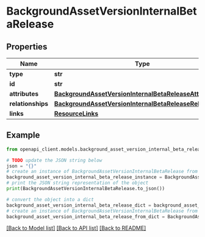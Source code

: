 # BackgroundAssetVersionInternalBetaRelease


## Properties

Name | Type | Description | Notes
------------ | ------------- | ------------- | -------------
**type** | **str** |  | 
**id** | **str** |  | 
**attributes** | [**BackgroundAssetVersionInternalBetaReleaseAttributes**](BackgroundAssetVersionInternalBetaReleaseAttributes.md) |  | [optional] 
**relationships** | [**BackgroundAssetVersionInternalBetaReleaseRelationships**](BackgroundAssetVersionInternalBetaReleaseRelationships.md) |  | [optional] 
**links** | [**ResourceLinks**](ResourceLinks.md) |  | [optional] 

## Example

```python
from openapi_client.models.background_asset_version_internal_beta_release import BackgroundAssetVersionInternalBetaRelease

# TODO update the JSON string below
json = "{}"
# create an instance of BackgroundAssetVersionInternalBetaRelease from a JSON string
background_asset_version_internal_beta_release_instance = BackgroundAssetVersionInternalBetaRelease.from_json(json)
# print the JSON string representation of the object
print(BackgroundAssetVersionInternalBetaRelease.to_json())

# convert the object into a dict
background_asset_version_internal_beta_release_dict = background_asset_version_internal_beta_release_instance.to_dict()
# create an instance of BackgroundAssetVersionInternalBetaRelease from a dict
background_asset_version_internal_beta_release_from_dict = BackgroundAssetVersionInternalBetaRelease.from_dict(background_asset_version_internal_beta_release_dict)
```
[[Back to Model list]](../README.md#documentation-for-models) [[Back to API list]](../README.md#documentation-for-api-endpoints) [[Back to README]](../README.md)


